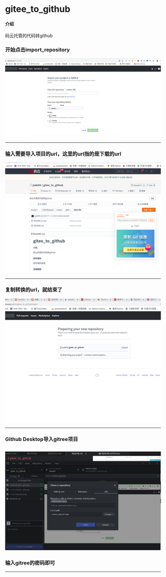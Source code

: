 # gitee_to_github

#### 介绍
码云托管的代码转github

### 开始点击import_repository
![](media/import_git.png)

---
### 输入需要导入项目的url，这里的url指的是下载的url
![](media/import_url.png)

---
### 复制转换的url，就结束了
![](media/success.png)

---
### Github Desktop导入gitree项目
![](media/clone_repository.png)
---
### 输入gitree的密码即可

---
